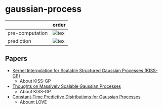 # gaussian-process

|                 | order                                                   |
| --------------- | ------------------------------------------------------- |
| pre-computation | ![tex](https://latex.codecogs.com/svg.latex?O%28N^3%29) |
| prediction      | ![tex](https://latex.codecogs.com/svg.latex?O%28N^2%29) |

## Papers

- [Kernel Interpolation for Scalable Structured Gaussian Processes (KISS-GP)](http://proceedings.mlr.press/v37/wilson15.pdf)
  - About KISS-GP
- [Thoughts on Massively Scalable Gaussian Processes](https://arxiv.org/pdf/1511.01870.pdf)
  - About KISS-GP
- [Constant-Time Predictive Distributions for Gaussian Processes](https://arxiv.org/pdf/1803.06058.pdf)
  - Abount LOVE
